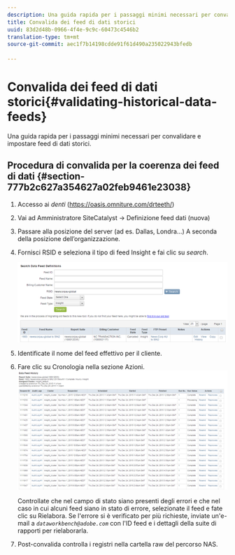 ```yaml
---
description: Una guida rapida per i passaggi minimi necessari per convalidare e impostare feed di dati storici.
title: Convalida dei feed di dati storici
uuid: 83d2d48b-0966-4f4e-9c9c-60473c4546b2
translation-type: tm+mt
source-git-commit: aec1f7b14198cdde91f61d490a235022943bfedb

---
```



# Convalida dei feed di dati storici{#validating-historical-data-feeds}

Una guida rapida per i passaggi minimi necessari per convalidare e impostare feed di dati storici.

## Procedura di convalida per la coerenza dei feed di dati {#section-777b2c627a354627a02feb9461e23038}

1. Accesso ai *denti* (https://oasis.omniture.com/drteeth/)
1. Vai ad Amministratore SiteCatalyst -> Definizione feed dati (nuova)
1. Passare alla posizione del server (ad es. Dallas, Londra...) A seconda della posizione dell’organizzazione.
1. Fornisci RSID e seleziona il tipo di feed Insight e fai clic su *search*.

   ![](assets/dwb_impl_historical.png)

1. Identificate il nome del feed effettivo per il cliente.
1. Fare clic su Cronologia nella sezione Azioni. ![](assets/dwb_impl_historical1.png)

   Controllate che nel campo di stato siano presenti degli errori e che nel caso in cui alcuni feed siano in stato di errore, selezionate il feed e fate clic su Rielabora. Se l&#39;errore si è verificato per più richieste, inviate un&#39;e-mail a *`dataworkbench@adobe.com`* con l&#39;ID feed e i dettagli della suite di rapporti per rielaborarla.

1. Post-convalida controlla i registri nella cartella raw del percorso NAS.

